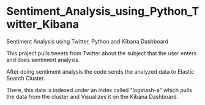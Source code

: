 # Sentiment_Analysis_using_Python_Twitter_Kibana
Sentiment Analysis using Twitter, Python and Kibana Dashboard

This project pulls tweets from Twitter about the subject that the user enters and does sentiment analysis.

After doing sentiment analysis the code sends the analyzed data to Elastic Search Cluster.

There, this data is indexed under an index called "logstash-a" which pulls the data from the cluster and Visualizes it on the Kibana Dashboard.

